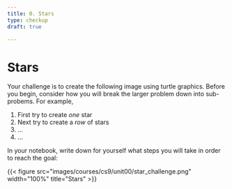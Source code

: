 ```yaml
---
title: 0. Stars
type: checkup
draft: true

---
```

# Stars

Your challenge is to create the following image using turtle graphics.
Before you begin, consider how you will break the larger problem down into sub-probems.
For example,
1. First try to create *one* star
2. Next try to create a *row* of stars
3. ...
4. ...

In your notebook, write down for yourself what steps you will take in order to reach the goal:

{{< figure src="images/courses/cs9/unit00/star_challenge.png" width="100%" title="Stars" >}}
